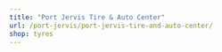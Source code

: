 ```yaml
---
title: "Port Jervis Tire & Auto Center"
url: /port-jervis/port-jervis-tire-and-auto-center/
shop: tyres
---
```

